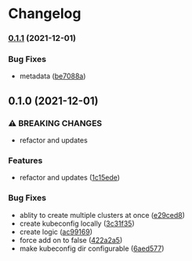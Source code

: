 # Changelog

### [0.1.1](https://www.github.com/kameshsampath/ansible-role-minikube/compare/v0.1.0...v0.1.1) (2021-12-01)


### Bug Fixes

* metadata ([be7088a](https://www.github.com/kameshsampath/ansible-role-minikube/commit/be7088aaeb3167bdb8898d0ebabba0a479ad5323))

## 0.1.0 (2021-12-01)


### ⚠ BREAKING CHANGES

* refactor and updates

### Features

* refactor and updates ([1c15ede](https://www.github.com/kameshsampath/ansible-role-minikube/commit/1c15edece04766f7d97f34cb5ea28d5900fe1495))


### Bug Fixes

* ablity to create multiple clusters at once ([e29ced8](https://www.github.com/kameshsampath/ansible-role-minikube/commit/e29ced815a83cfa899640f9355d46a8bde9dd34e))
* create kubeconfig locally ([3c31f35](https://www.github.com/kameshsampath/ansible-role-minikube/commit/3c31f35378d4c4086728d57d3c242dc2002872c7))
* create logic ([ac99169](https://www.github.com/kameshsampath/ansible-role-minikube/commit/ac991696e3cf938fbffc8c4502e2b1f468c3fb7b))
* force add on to false ([422a2a5](https://www.github.com/kameshsampath/ansible-role-minikube/commit/422a2a55dd10783bb84ce204d440a21ae4051fac))
* make kubeconfig dir configurable ([6aed577](https://www.github.com/kameshsampath/ansible-role-minikube/commit/6aed577d341e2d3626cb3b5919735391a6f2bc55))
